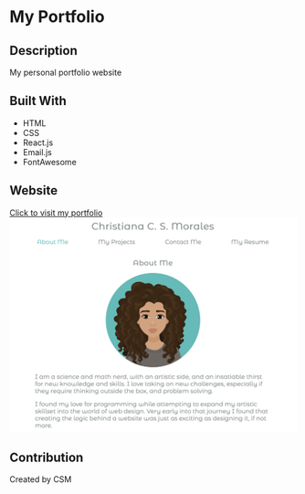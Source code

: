# My Portfolio
## Description
My personal portfolio website
## Built With
- HTML
- CSS
- React.js
- Email.js
- FontAwesome
## Website
[Click to visit my portfolio](https://www.ccs-morales.com)
[![Portfolio About Me Section](/src/assets/images/portfolio-sc.png)](https://nicavulcan.github.io/ccs-morales/)
## Contribution
Created by CSM
